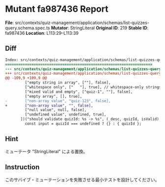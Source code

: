 # Mutant fa987436 Report

**File**: src/contexts/quiz-management/application/schemas/list-quizzes-query.schema.spec.ts
**Mutator**: StringLiteral
**Original ID**: 219
**Stable ID**: fa987436
**Location**: L113:29–L113:39

## Diff

```diff
Index: src/contexts/quiz-management/application/schemas/list-quizzes-query.schema.spec.ts
===================================================================
--- src/contexts/quiz-management/application/schemas/list-quizzes-query.schema.spec.ts	original
+++ src/contexts/quiz-management/application/schemas/list-quizzes-query.schema.spec.ts	mutated #219
@@ -109,9 +109,9 @@
         ["empty string in array", [""], false],
         ["whitespace only", ["   "], true], // whitespace-only strings have length > 0
         ["mixed valid and empty", ["quiz-1", ""], false],
         ["empty array", [], true],
-        ["non-array value", "quiz-123", false],
+        ["non-array value", "", false],
         ["null value", null, false],
         ["undefined value", undefined, true],
       ])("should validate quizId: %s -> %s", (_desc, quizId, isValid) => {
         const input = quizId === undefined ? {} : { quizId };
```

## Hint

ミューテータ "StringLiteral" による置換。

## Instruction

このサバイブ・ミューテーションを失敗させる最小テストを設計してください。
